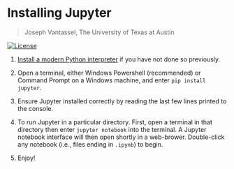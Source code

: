 # Installing Jupyter

>Joseph Vantassel, The University of Texas at Austin

[![License](https://img.shields.io/badge/license-CC--By--SA--4.0-brightgreen.svg)](https://github.com/jpvantassel/git-course/blob/master/LICENSE.md)

1. [Install a modern Python interpreter](./installing_python.md) if you have not
done so previously.

2. Open a terminal, either Windows Powershell (recommended) or Command Prompt on
a Windows machine, and enter `pip install jupyter`.

3. Ensure Jupyter installed correctly by reading the last few lines printed
to the console.

4. To run Jupyter in a particular directory. First, open a terminal in that
directory then enter `jupyter notebook` into the terminal. A Jupyter notebook
interface will then open shortly in a web-brower. Double-click any notebook
(i.e., files ending in `.ipynb`) to begin.

5. Enjoy!
